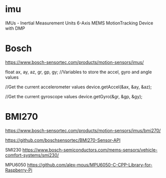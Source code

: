 # imu
IMUs - Inertial Measurement Units 6-Axis MEMS MotionTracking Device with DMP 

# Bosch
https://www.bosch-sensortec.com/products/motion-sensors/imus/


float ax, ay, az, gr, gp, gy; //Variables to store the accel, gyro and angle values

//Get the current accelerometer values
	device.getAccel(&ax, &ay, &az);


//Get the current gyroscope values
	device.getGyro(&gr, &gp, &gy);
  
  # BMI270
  https://www.bosch-sensortec.com/products/motion-sensors/imus/bmi270/
  
  https://github.com/boschsensortec/BMI270-Sensor-API
  
  
  SMI230
  https://www.bosch-semiconductors.com/mems-sensors/vehicle-comfort-systems/smi230/
  
  MPU6050
  https://github.com/alex-mous/MPU6050-C-CPP-Library-for-Raspberry-Pi
